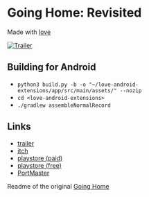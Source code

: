 # Going Home: Revisited

Made with [love](https://love2d.org)

[![Trailer](https://img.youtube.com/vi/cZccm95l2fg/0.jpg)](https://www.youtube.com/watch?v=cZccm95l2fg)

## Building for Android
* `python3 build.py -b -o "~/love-android-extensions/app/src/main/assets/" --nozip`
* `cd <love-android-extensions>`
* `./gradlew assembleNormalRecord`

## Links

* [trailer](https://www.youtube.com/watch?v=cZccm95l2fg)
* [itch](https://flamendless.itch.io/going-home-revisited)
* [playstore (paid)](https://play.google.com/store/apps/details?id=org.flamendless.goinghomerevisited)
* [playstore (free)](https://play.google.com/store/apps/details?id=org.flamendless.goinghomerevisited_free)
* [PortMaster](https://portmaster.games/detail.html?name=goinghomerevisited)

Readme of the original [Going Home](https://github.com/flamendless/GoingHome/blob/master/README_GH.md)
